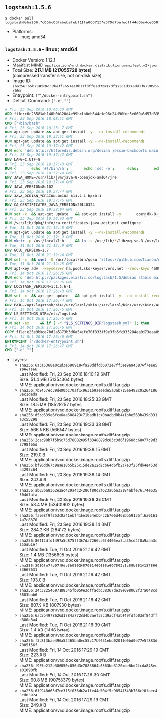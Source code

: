 ## `logstash:1.5.6`

```console
$ docker pull logstash@sha256:7c86bc85fabebafebf11fa0657137a379d7bafecff44d8ba4ce858fdf6faa168
```

-	Platforms:
	-	linux; amd64

### `logstash:1.5.6` - linux; amd64

-	Docker Version: 1.12.1
-	Manifest MIME: `application/vnd.docker.distribution.manifest.v2+json`
-	Total Size: **217.1 MB (217055728 bytes)**  
	(compressed transfer size, not on-disk size)
-	Image ID: `sha256:b5b739dc9dc3beff5b57e10ba1fdff0ad72a27df22531d176dd3f87385b57a6a`
-	Entrypoint: `["\/docker-entrypoint.sh"]`
-	Default Command: `["-e",""]`

```dockerfile
# Fri, 23 Sep 2016 18:08:50 GMT
ADD file:c6c23585ab140b0b320d4e99bc1b0eb544c9e96c24d90fec5e069a6d57d335ca in / 
# Fri, 23 Sep 2016 18:08:51 GMT
CMD ["/bin/bash"]
# Fri, 23 Sep 2016 18:25:17 GMT
RUN apt-get update && apt-get install -y --no-install-recommends 		ca-certificates 		curl 		wget 	&& rm -rf /var/lib/apt/lists/*
# Fri, 23 Sep 2016 19:32:51 GMT
RUN apt-get update && apt-get install -y --no-install-recommends 		bzip2 		unzip 		xz-utils 	&& rm -rf /var/lib/apt/lists/*
# Fri, 23 Sep 2016 19:37:42 GMT
RUN echo 'deb http://httpredir.debian.org/debian jessie-backports main' > /etc/apt/sources.list.d/jessie-backports.list
# Fri, 23 Sep 2016 19:37:42 GMT
ENV LANG=C.UTF-8
# Fri, 23 Sep 2016 19:37:43 GMT
RUN { 		echo '#!/bin/sh'; 		echo 'set -e'; 		echo; 		echo 'dirname "$(dirname "$(readlink -f "$(which javac || which java)")")"'; 	} > /usr/local/bin/docker-java-home 	&& chmod +x /usr/local/bin/docker-java-home
# Fri, 23 Sep 2016 19:37:44 GMT
ENV JAVA_HOME=/usr/lib/jvm/java-8-openjdk-amd64/jre
# Fri, 23 Sep 2016 19:37:44 GMT
ENV JAVA_VERSION=8u102
# Fri, 23 Sep 2016 19:37:44 GMT
ENV JAVA_DEBIAN_VERSION=8u102-b14.1-1~bpo8+1
# Fri, 23 Sep 2016 19:37:45 GMT
ENV CA_CERTIFICATES_JAVA_VERSION=20140324
# Fri, 23 Sep 2016 19:38:04 GMT
RUN set -x 	&& apt-get update 	&& apt-get install -y 		openjdk-8-jre-headless="$JAVA_DEBIAN_VERSION" 		ca-certificates-java="$CA_CERTIFICATES_JAVA_VERSION" 	&& rm -rf /var/lib/apt/lists/* 	&& [ "$JAVA_HOME" = "$(docker-java-home)" ]
# Fri, 23 Sep 2016 19:38:06 GMT
RUN /var/lib/dpkg/info/ca-certificates-java.postinst configure
# Tue, 11 Oct 2016 21:12:18 GMT
RUN apt-get update && apt-get install -y --no-install-recommends 		apt-transport-https 		libzmq3 	&& rm -rf /var/lib/apt/lists/*
# Tue, 11 Oct 2016 21:12:19 GMT
RUN mkdir -p /usr/local/lib 	&& ln -s /usr/lib/*/libzmq.so.3 /usr/local/lib/libzmq.so
# Tue, 11 Oct 2016 21:12:19 GMT
ENV GOSU_VERSION=1.7
# Tue, 11 Oct 2016 21:12:24 GMT
RUN set -x 	&& wget -O /usr/local/bin/gosu "https://github.com/tianon/gosu/releases/download/$GOSU_VERSION/gosu-$(dpkg --print-architecture)" 	&& wget -O /usr/local/bin/gosu.asc "https://github.com/tianon/gosu/releases/download/$GOSU_VERSION/gosu-$(dpkg --print-architecture).asc" 	&& export GNUPGHOME="$(mktemp -d)" 	&& gpg --keyserver ha.pool.sks-keyservers.net --recv-keys B42F6819007F00F88E364FD4036A9C25BF357DD4 	&& gpg --batch --verify /usr/local/bin/gosu.asc /usr/local/bin/gosu 	&& rm -r "$GNUPGHOME" /usr/local/bin/gosu.asc 	&& chmod +x /usr/local/bin/gosu 	&& gosu nobody true
# Tue, 11 Oct 2016 21:12:25 GMT
RUN apt-key adv --keyserver ha.pool.sks-keyservers.net --recv-keys 46095ACC8548582C1A2699A9D27D666CD88E42B4
# Fri, 14 Oct 2016 17:26:25 GMT
RUN echo 'deb http://packages.elastic.co/logstash/1.5/debian stable main' > /etc/apt/sources.list.d/logstash.list
# Fri, 14 Oct 2016 17:26:26 GMT
ENV LOGSTASH_VERSION=1:1.5.6-1
# Fri, 14 Oct 2016 17:26:43 GMT
RUN set -x 	&& apt-get update 	&& apt-get install -y --no-install-recommends logstash=$LOGSTASH_VERSION 	&& rm -rf /var/lib/apt/lists/*
# Fri, 14 Oct 2016 17:26:44 GMT
ENV PATH=/opt/logstash/bin:/usr/local/sbin:/usr/local/bin:/usr/sbin:/usr/bin:/sbin:/bin
# Fri, 14 Oct 2016 17:26:45 GMT
ENV LS_SETTINGS_DIR=/etc/logstash
# Fri, 14 Oct 2016 17:26:45 GMT
RUN set -ex 	&& if [ -f "$LS_SETTINGS_DIR/logstash.yml" ]; then 		sed -ri 's!^(path.log|path.config):!#&!g' "$LS_SETTINGS_DIR/logstash.yml"; 	fi
# Fri, 14 Oct 2016 17:26:46 GMT
COPY file:e25e9bbce7bd2a5373b3d6a54afe70f3338f9e3fb5fc933284ea0d73eaa8985c in / 
# Fri, 14 Oct 2016 17:26:46 GMT
ENTRYPOINT ["/docker-entrypoint.sh"]
# Fri, 14 Oct 2016 17:26:47 GMT
CMD ["-e" ""]
```

-	Layers:
	-	`sha256:6a5a5368e0c2d3e5909184fa28ddfd56072e7ff3ee9a945876f7eee5896ef5bb`  
		Last Modified: Fri, 23 Sep 2016 18:10:19 GMT  
		Size: 51.4 MB (51354364 bytes)  
		MIME: application/vnd.docker.image.rootfs.diff.tar.gzip
	-	`sha256:7b9457ec39de00bc70af1c9631b9ae6ede5a3ab715e6492c0a2641868ec1deda`  
		Last Modified: Fri, 23 Sep 2016 18:25:33 GMT  
		Size: 18.5 MB (18528257 bytes)  
		MIME: application/vnd.docker.image.rootfs.diff.tar.gzip
	-	`sha256:d5cc639e6fca6aa608423c71badb1c40bacbd0b4a1bbe563b439d831a3c55298`  
		Last Modified: Fri, 23 Sep 2016 19:33:38 GMT  
		Size: 566.5 KB (566547 bytes)  
		MIME: application/vnd.docker.image.rootfs.diff.tar.gzip
	-	`sha256:2cac98b7f5b9c75d78082095f3348899dc83c3d6f1968dc68877c9d32798f65d`  
		Last Modified: Fri, 23 Sep 2016 19:38:15 GMT  
		Size: 219.0 B  
		MIME: application/vnd.docker.image.rootfs.diff.tar.gzip
	-	`sha256:bf96dd67c9aae18b5b25c15de2a12d9cb64d6fb227e3f25fdb4e453da4293c64`  
		Last Modified: Fri, 23 Sep 2016 19:38:14 GMT  
		Size: 242.0 B  
		MIME: application/vnd.docker.image.rootfs.diff.tar.gzip
	-	`sha256:ab05ba8362e2ac429a4c24286f80d2f623a6ba32184abfe76174e635304d7afa`  
		Last Modified: Fri, 23 Sep 2016 19:38:25 GMT  
		Size: 53.4 MB (53401902 bytes)  
		MIME: application/vnd.docker.image.rootfs.diff.tar.gzip
	-	`sha256:fa7e8f9f253c0a41ebf41be1054ebb4c2b7e6d465bb59135f16a01614a7c8370`  
		Last Modified: Fri, 23 Sep 2016 19:38:14 GMT  
		Size: 284.2 KB (284172 bytes)  
		MIME: application/vnd.docker.image.rootfs.diff.tar.gzip
	-	`sha256:86112dfd1497a5d875ff367da7266ca6f4405ea3ca35cd4f8a9aaa3c2358b19f`  
		Last Modified: Tue, 11 Oct 2016 21:16:42 GMT  
		Size: 1.4 MB (1356605 bytes)  
		MIME: application/vnd.docker.image.rootfs.diff.tar.gzip
	-	`sha256:3989fe7fe97f9dc3b9802687961469586a697502e1c88b651613786653667631`  
		Last Modified: Tue, 11 Oct 2016 21:16:42 GMT  
		Size: 193.0 B  
		MIME: application/vnd.docker.image.rootfs.diff.tar.gzip
	-	`sha256:24b32254697188345fb050e3dffadbd38367de39e098062f37a048cd6883bab6`  
		Last Modified: Tue, 11 Oct 2016 21:16:42 GMT  
		Size: 807.9 KB (807930 bytes)  
		MIME: application/vnd.docker.image.rootfs.diff.tar.gzip
	-	`sha256:6ab5b4978626d1784a772dd4b3aef3ecd9acf4ab949fdfb03df84dffd880e8a4`  
		Last Modified: Tue, 11 Oct 2016 21:16:39 GMT  
		Size: 1.4 KB (1446 bytes)  
		MIME: application/vnd.docker.image.rootfs.diff.tar.gzip
	-	`sha256:f3b8f3bae496a52465ba0ec55c17b9531ebd02010e0bd0e77e5f883d7005f56f`  
		Last Modified: Fri, 14 Oct 2016 17:29:19 GMT  
		Size: 223.0 B  
		MIME: application/vnd.docker.image.rootfs.diff.tar.gzip
	-	`sha256:f955e212e386050c056d3e7083864b5563be3120bde6bd2fcda848eca01090fb`  
		Last Modified: Fri, 14 Oct 2016 17:29:30 GMT  
		Size: 90.8 MB (90753379 bytes)  
		MIME: application/vnd.docker.image.rootfs.diff.tar.gzip
	-	`sha256:6f9948d65d7ee315f036d62a1fe44d004f5c98545343b766c20faec45cd03824`  
		Last Modified: Fri, 14 Oct 2016 17:29:19 GMT  
		Size: 249.0 B  
		MIME: application/vnd.docker.image.rootfs.diff.tar.gzip

